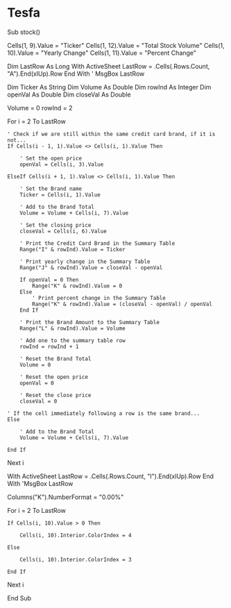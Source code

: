 # Tesfa
Sub stock()

Cells(1, 9).Value = "Ticker"
Cells(1, 12).Value = "Total Stock Volume"
Cells(1, 10).Value = "Yearly Change"
Cells(1, 11).Value = "Percent Change"

Dim LastRow As Long
With ActiveSheet
    LastRow = .Cells(.Rows.Count, "A").End(xlUp).Row
End With
' MsgBox LastRow

Dim Ticker As String
Dim Volume As Double
Dim rowInd As Integer
Dim openVal As Double
Dim closeVal As Double

Volume = 0
rowInd = 2

For i = 2 To LastRow

    ' Check if we are still within the same credit card brand, if it is not...
    If Cells(i - 1, 1).Value <> Cells(i, 1).Value Then
        
        ' Set the open price
        openVal = Cells(i, 3).Value
        
    ElseIf Cells(i + 1, 1).Value <> Cells(i, 1).Value Then
      
        ' Set the Brand name
        Ticker = Cells(i, 1).Value

        ' Add to the Brand Total
        Volume = Volume + Cells(i, 7).Value
      
        ' Set the closing price
        closeVal = Cells(i, 6).Value

        ' Print the Credit Card Brand in the Summary Table
        Range("I" & rowInd).Value = Ticker
      
        ' Print yearly change in the Summary Table
        Range("J" & rowInd).Value = closeVal - openVal
        
        If openVal = 0 Then
            Range("K" & rowInd).Value = 0
        Else
            ' Print percent change in the Summary Table
            Range("K" & rowInd).Value = (closeVal - openVal) / openVal
        End If
        
        ' Print the Brand Amount to the Summary Table
        Range("L" & rowInd).Value = Volume

        ' Add one to the summary table row
        rowInd = rowInd + 1
      
        ' Reset the Brand Total
        Volume = 0
      
        ' Reset the open price
        openVal = 0
      
        ' Reset the close price
        closeVal = 0

    ' If the cell immediately following a row is the same brand...
    Else

        ' Add to the Brand Total
        Volume = Volume + Cells(i, 7).Value

    End If

Next i
  
With ActiveSheet
    LastRow = .Cells(.Rows.Count, "I").End(xlUp).Row
End With
'MsgBox LastRow

Columns("K").NumberFormat = "0.00%"

For i = 2 To LastRow
    
    If Cells(i, 10).Value > 0 Then
    
        Cells(i, 10).Interior.ColorIndex = 4
    
    Else
        
        Cells(i, 10).Interior.ColorIndex = 3
    
    End If
    
Next i

End Sub
